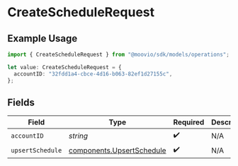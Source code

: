 # CreateScheduleRequest

## Example Usage

```typescript
import { CreateScheduleRequest } from "@moovio/sdk/models/operations";

let value: CreateScheduleRequest = {
  accountID: "32fdd1a4-cbce-4d16-b063-82ef1d27155c",
};
```

## Fields

| Field                                                                  | Type                                                                   | Required                                                               | Description                                                            |
| ---------------------------------------------------------------------- | ---------------------------------------------------------------------- | ---------------------------------------------------------------------- | ---------------------------------------------------------------------- |
| `accountID`                                                            | *string*                                                               | :heavy_check_mark:                                                     | N/A                                                                    |
| `upsertSchedule`                                                       | [components.UpsertSchedule](../../models/components/upsertschedule.md) | :heavy_check_mark:                                                     | N/A                                                                    |